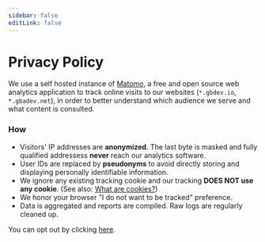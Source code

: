```yaml
---
sidebar: false
editLink: false
---
```


# Privacy Policy

We use a self hosted instance of [Matomo](https://en.wikipedia.org/wiki/Matomo_(software)), a free and open source web analytics application to track online visits to our websites (`*.gbdev.io`, `*.gbadev.net`), in order to better understand which audience we serve and what content is consulted.

### How

- Visitors' IP addresses are **anonymized**. The last byte is masked and fully qualified addressess **never** reach our analytics software.
- User IDs are replaced by **pseudonyms** to avoid directly storing and displaying personally identifiable information.
- We ignore any existing tracking cookie and our tracking **DOES NOT use any cookie**. (See also: [What are cookies?](https://www.cookiesandyou.com/))
- We honor your browser "I do not want to be tracked" preference.
- Data is aggregated and reports are compiled. Raw logs are regularly cleaned up.

You can opt out by clicking [here](https://stats.gbdev.io/index.php?module=CoreAdminHome&action=optOut&language=en).
